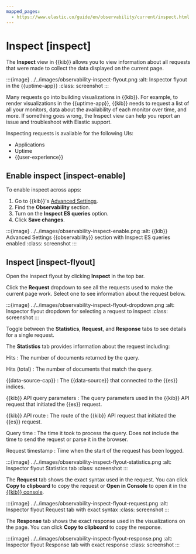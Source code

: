 ```yaml
---
mapped_pages:
  - https://www.elastic.co/guide/en/observability/current/inspect.html
---
```


# Inspect [inspect]

The **Inspect** view in {{kib}} allows you to view information about all requests that were made to collect the data displayed on the current page.

:::{image} ../../images/observability-inspect-flyout.png
:alt: Inspector flyout in the {{uptime-app}}
:class: screenshot
:::

Many requests go into building visualizations in {{kib}}. For example, to render visualizations in the {{uptime-app}}, {{kib}} needs to request a list of all your monitors, data about the availability of each monitor over time, and more. If something goes wrong, the Inspect view can help you report an issue and troubleshoot with Elastic support.

Inspecting requests is available for the following UIs:

* Applications
* Uptime
* {{user-experience}}


## Enable inspect [inspect-enable]

To enable inspect across apps:

1. Go to {{kib}}'s [Advanced Settings](kibana://docs/reference/advanced-settings.md).
2. Find the **Observability** section.
3. Turn on the **Inspect ES queries** option.
4. Click **Save changes**.

:::{image} ../../images/observability-inspect-enable.png
:alt: {{kib}} Advanced Settings {{observability}} section with Inspect ES queries enabled
:class: screenshot
:::


## Inspect [inspect-flyout]

Open the inspect flyout by clicking **Inspect** in the top bar.

Click the **Request** dropdown to see all the requests used to make the current page work. Select one to see information about the request below.

:::{image} ../../images/observability-inspect-flyout-dropdown.png
:alt: Inspector flyout dropdown for selecting a request to inspect
:class: screenshot
:::

Toggle between the **Statistics**, **Request**, and **Response** tabs to see details for a single request.

The **Statistics** tab provides information about the request including:

Hits
:   The number of documents returned by the query.

Hits (total)
:   The number of documents that match the query.

{{data-source-cap}}
:   The {{data-source}} that connected to the {{es}} indices.

{{kib}} API query parameters
:   The query parameters used in the {{kib}} API request that initiated the {{es}} request.

{{kib}} API route
:   The route of the {{kib}} API request that initiated the {{es}} request.

Query time
:   The time it took to process the query. Does not include the time to send the request or parse it in the browser.

Request timestamp
:   Time when the start of the request has been logged.

:::{image} ../../images/observability-inspect-flyout-statistics.png
:alt: Inspector flyout Statistics tab
:class: screenshot
:::

The **Request** tab shows the exact syntax used in the request. You can click **Copy to clipboard** to copy the request or **Open in Console** to open it in the [{{kib}} console](../../explore-analyze/query-filter/tools/console.md).

:::{image} ../../images/observability-inspect-flyout-request.png
:alt: Inspector flyout Request tab with exact syntax
:class: screenshot
:::

The **Response** tab shows the exact response used in the visualizations on the page. You can click **Copy to clipboard** to copy the response.

:::{image} ../../images/observability-inspect-flyout-response.png
:alt: Inspector flyout Response tab with exact response
:class: screenshot
:::


